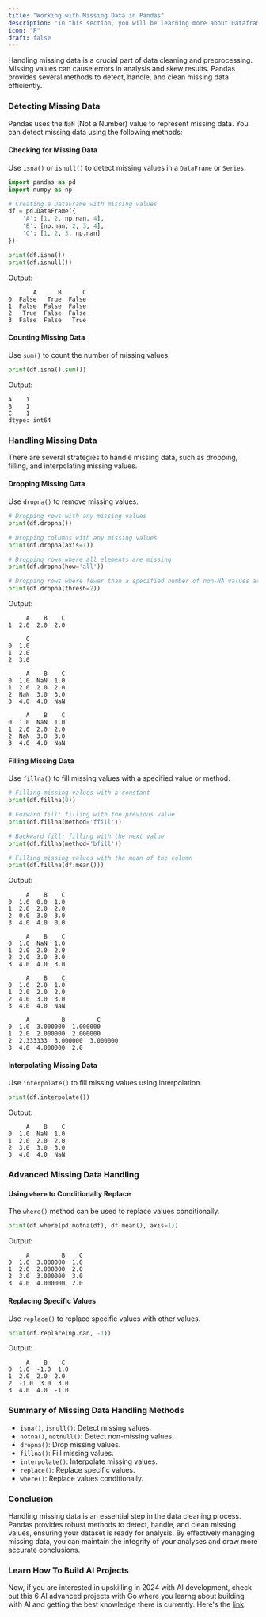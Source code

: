 ```yaml
---
title: "Working with Missing Data in Pandas"
description: "In this section, you will be learning more about Dataframes, how to load data into one and how to perform operations."
icon: "P"
draft: false
---
```


Handling missing data is a crucial part of data cleaning and preprocessing. Missing values can cause errors in analysis and skew results. Pandas provides several methods to detect, handle, and clean missing data efficiently.

### Detecting Missing Data

Pandas uses the `NaN` (Not a Number) value to represent missing data. You can detect missing data using the following methods:

#### Checking for Missing Data

Use `isna()` or `isnull()` to detect missing values in a `DataFrame` or `Series`.

```python
import pandas as pd
import numpy as np

# Creating a DataFrame with missing values
df = pd.DataFrame({
    'A': [1, 2, np.nan, 4],
    'B': [np.nan, 2, 3, 4],
    'C': [1, 2, 3, np.nan]
})

print(df.isna())
print(df.isnull())
```

Output:
```
       A      B      C
0  False   True  False
1  False  False  False
2   True  False  False
3  False  False   True
```

#### Counting Missing Data

Use `sum()` to count the number of missing values.

```python
print(df.isna().sum())
```

Output:
```
A    1
B    1
C    1
dtype: int64
```

### Handling Missing Data

There are several strategies to handle missing data, such as dropping, filling, and interpolating missing values.

#### Dropping Missing Data

Use `dropna()` to remove missing values.

```python
# Dropping rows with any missing values
print(df.dropna())

# Dropping columns with any missing values
print(df.dropna(axis=1))

# Dropping rows where all elements are missing
print(df.dropna(how='all'))

# Dropping rows where fewer than a specified number of non-NA values are present
print(df.dropna(thresh=2))
```

Output:
```
     A    B    C
1  2.0  2.0  2.0

     C
0  1.0
1  2.0
2  3.0

     A    B    C
0  1.0  NaN  1.0
1  2.0  2.0  2.0
2  NaN  3.0  3.0
3  4.0  4.0  NaN

     A    B    C
0  1.0  NaN  1.0
1  2.0  2.0  2.0
2  NaN  3.0  3.0
3  4.0  4.0  NaN
```

#### Filling Missing Data

Use `fillna()` to fill missing values with a specified value or method.

```python
# Filling missing values with a constant
print(df.fillna(0))

# Forward fill: filling with the previous value
print(df.fillna(method='ffill'))

# Backward fill: filling with the next value
print(df.fillna(method='bfill'))

# Filling missing values with the mean of the column
print(df.fillna(df.mean()))
```

Output:
```
     A    B    C
0  1.0  0.0  1.0
1  2.0  2.0  2.0
2  0.0  3.0  3.0
3  4.0  4.0  0.0

     A    B    C
0  1.0  NaN  1.0
1  2.0  2.0  2.0
2  2.0  3.0  3.0
3  4.0  4.0  3.0

     A    B    C
0  1.0  2.0  1.0
1  2.0  2.0  2.0
2  4.0  3.0  3.0
3  4.0  4.0  NaN

     A         B         C
0  1.0  3.000000  1.000000
1  2.0  2.000000  2.000000
2  2.333333  3.000000  3.000000
3  4.0  4.000000  2.0
```

#### Interpolating Missing Data

Use `interpolate()` to fill missing values using interpolation.

```python
print(df.interpolate())
```

Output:
```
     A    B    C
0  1.0  NaN  1.0
1  2.0  2.0  2.0
2  3.0  3.0  3.0
3  4.0  4.0  NaN
```

### Advanced Missing Data Handling

#### Using `where` to Conditionally Replace

The `where()` method can be used to replace values conditionally.

```python
print(df.where(pd.notna(df), df.mean(), axis=1))
```

Output:
```
     A         B    C
0  1.0  3.000000  1.0
1  2.0  2.000000  2.0
2  3.0  3.000000  3.0
3  4.0  4.000000  2.0
```

#### Replacing Specific Values

Use `replace()` to replace specific values with other values.

```python
print(df.replace(np.nan, -1))
```

Output:
```
     A    B    C
0  1.0  -1.0  1.0
1  2.0  2.0  2.0
2  -1.0  3.0  3.0
3  4.0  4.0  -1.0
```

### Summary of Missing Data Handling Methods

- `isna()`, `isnull()`: Detect missing values.
- `notna()`, `notnull()`: Detect non-missing values.
- `dropna()`: Drop missing values.
- `fillna()`: Fill missing values.
- `interpolate()`: Interpolate missing values.
- `replace()`: Replace specific values.
- `where()`: Replace values conditionally.

### Conclusion

Handling missing data is an essential step in the data cleaning process. Pandas provides robust methods to detect, handle, and clean missing values, ensuring your dataset is ready for analysis. By effectively managing missing data, you can maintain the integrity of your analyses and draw more accurate conclusions.

### Learn How To Build AI Projects

Now, if you are interested in upskilling in 2024 with AI development, check out this 6 AI advanced projects with Go where you learng about building with AI and getting the best knowledge there is currently. Here's the [link](https://akhilsharmatech.gumroad.com/l/zgxqq).